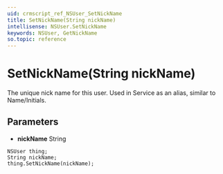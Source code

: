 ```yaml
---
uid: crmscript_ref_NSUser_SetNickName
title: SetNickName(String nickName)
intellisense: NSUser.SetNickName
keywords: NSUser, GetNickName
so.topic: reference
---
```


# SetNickName(String nickName)

The unique nick name for this user. Used in Service as an alias, similar to Name/Initials.

## Parameters

* **nickName** String

```crmscript
NSUser thing;
String nickName;
thing.SetNickName(nickName);
```


